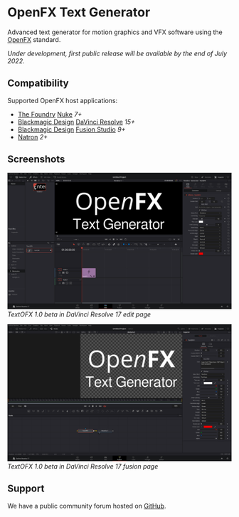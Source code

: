 # OpenFX Text Generator

Advanced text generator for motion graphics and VFX software using the [OpenFX](http://openeffects.org/) standard.

*Under development, first public release will be available by the end of July 2022.*

## Compatibility

Supported OpenFX host applications:

* [The Foundry](https://www.foundry.com/) [Nuke](https://www.foundry.com/products/nuke) *7+*
* [Blackmagic Design](https://blackmagicdesign.com) [DaVinci Resolve](https://www.blackmagicdesign.com/products/davinciresolve) *15+*
* [Blackmagic Design](https://blackmagicdesign.com) [Fusion Studio](https://www.blackmagicdesign.com/no/products/fusion) *9+*
* [Natron](https://natrongithub.github.io/) *2+*

## Screenshots

![](assets/screenshots/textofx-1.0.0-beta-screenshot-resolve-edit.png)
*TextOFX 1.0 beta in DaVinci Resolve 17 edit page*

![](assets/screenshots/textofx-1.0.0-beta-screenshot-resolve-fusion.png)
*TextOFX 1.0 beta in DaVinci Resolve 17 fusion page*

## Support

We have a public community forum hosted on [GitHub](https://github.com/nettstudio/text.openfx.no/discussions).
